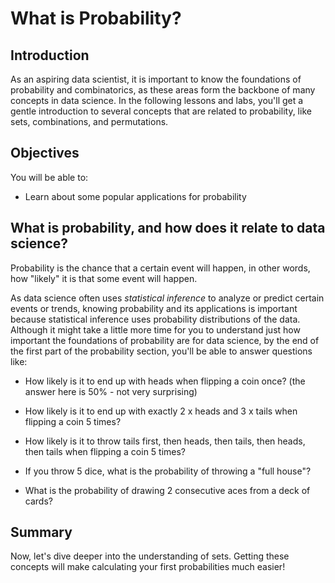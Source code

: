 
# What is Probability?

## Introduction

As an aspiring data scientist, it is important to know the foundations of probability and combinatorics, as these areas form the backbone of many concepts in data science. In the following lessons and labs, you'll get a gentle introduction to several concepts that are related to probability, like sets, combinations, and permutations.

## Objectives

You will be able to:

- Learn about some popular applications for probability

## What is probability, and how does it relate to data science?

Probability is the chance that a certain event will happen, in other words, how "likely" it is that some event will happen.

As data science often uses *statistical inference* to analyze or predict certain events or trends, knowing probability and its applications is important because statistical inference uses probability distributions of the data. Although it might take a little more time for you to understand just how important the foundations of probability are for data science, by the end of the first part of the probability section, you'll be able to answer questions like:

- How likely is it to end up with heads when flipping a coin once? (the answer here is 50% - not very surprising)

- How likely is it to end up with exactly 2 x heads and 3 x tails when flipping a coin 5 times?

- How likely is it to throw tails first, then heads, then tails, then heads, then tails when flipping a coin 5 times?

- If you throw 5 dice, what is the probability of throwing a "full house"?

- What is the probability of drawing 2 consecutive aces from a deck of cards?

## Summary

Now, let's dive deeper into the understanding of sets. Getting these concepts will make calculating your first probabilities much easier!
